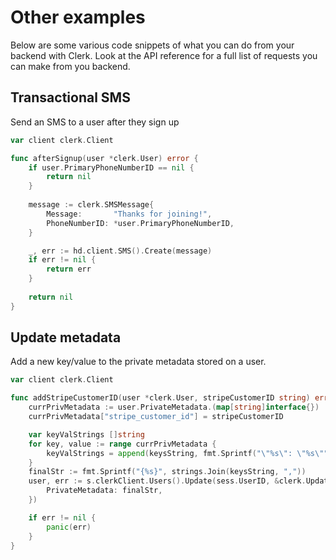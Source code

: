 # Other examples

Below are some various code snippets of what you can do from your backend with Clerk.  Look at the API reference for a full list of requests you can make from you backend.

## Transactional SMS

Send an SMS to a user after they sign up

```go
var client clerk.Client

func afterSignup(user *clerk.User) error {
	if user.PrimaryPhoneNumberID == nil {
		return nil
	}
	
	message := clerk.SMSMessage{
		Message:       "Thanks for joining!",
		PhoneNumberID: *user.PrimaryPhoneNumberID,
	}

	_, err := hd.client.SMS().Create(message)
	if err != nil {
		return err
	}
	
	return nil	
}
```

## Update metadata

Add a new key/value to the private metadata stored on a user.

```go
var client clerk.Client

func addStripeCustomerID(user *clerk.User, stripeCustomerID string) error {	
	currPrivMetadata := user.PrivateMetadata.(map[string]interface{})	
	currPrivMetadata["stripe_customer_id"] = stripeCustomerID

	var keyValStrings []string
	for key, value := range currPrivMetadata {
		keyValStrings = append(keysString, fmt.Sprintf("\"%s\": \"%s\"", key, value))
	}
	finalStr := fmt.Sprintf("{%s}", strings.Join(keysString, ","))
	user, err := s.clerkClient.Users().Update(sess.UserID, &clerk.UpdateUser{
		PrivateMetadata: finalStr,
	})

	if err != nil {
		panic(err)
	}
}
```
